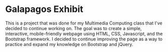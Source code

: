 # Galapagos Exhibit 
This is a project that was done for my Multimedia Computing class that I've decided to continue working on. The goal was to create a simple, interactive, mobile-friendly webpage using HTML, CSS, Javascript, and the Bootstrap framework. I decided to continue improving the page as a way to practice and expand my knowledge on Bootstrap and jQuery. 
